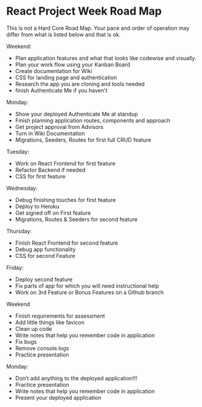 # React Project Week Road Map

This is not a Hard Core Road Map. Your pace and order of operation may differ from what is listed below and that is ok.

Weekend:

- Plan application features and what that looks like codewise and visually.
- Plan your work flow using your Kanban Board
- Create documentation for Wiki
- CSS for landing page and authentication
- Research the app you are cloning and tools needed
- finish Authenticate Me if you haven't

Monday:

- Show your deployed Authenticate Me at standup
- Finish planning application routes, components and approach
- Get project approval from Advisors
- Turn in Wiki Documentation
- Migrations, Seeders, Routes for first full CRUD feature

Tuesday:

- Work on React Frontend for first feature
- Refactor Backend if needed
- CSS for first feature

Wednesday:

- Debug finishing touches for first feature
- Deploy to Heroku
- Get signed off on First feature
- Migrations, Routes & Seeders for second feature

Thursday:

- Finish React Frontend for second feature
- Debug app functionality
- CSS for second Feature

Friday:

- Deploy second feature
- Fix parts of app for which you will need instructional help
- Work on 3rd Feature or Bonus Features on a Github branch

Weekend

- Finish requirements for assessment
- Add little things like favicon
- Clean up code
- Write notes that help you remember code in application
- Fix bugs
- Remove console.logs
- Practice presentation

Monday:

- Don’t add anything to the deployed application!!!
- Practice presentation
- Write notes that help you remember code in application
- Present your deployed application
